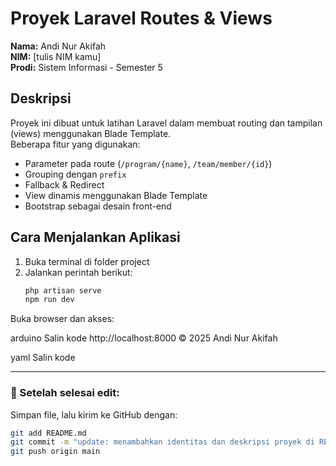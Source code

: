 # Proyek Laravel Routes & Views

**Nama:** Andi Nur Akifah  
**NIM:** [tulis NIM kamu]  
**Prodi:** Sistem Informasi - Semester 5  

## Deskripsi
Proyek ini dibuat untuk latihan Laravel dalam membuat routing dan tampilan (views) menggunakan Blade Template.  
Beberapa fitur yang digunakan:
- Parameter pada route (`/program/{name}`, `/team/member/{id}`)
- Grouping dengan `prefix`
- Fallback & Redirect
- View dinamis menggunakan Blade Template
- Bootstrap sebagai desain front-end

## Cara Menjalankan Aplikasi
1. Buka terminal di folder project  
2. Jalankan perintah berikut:
   ```bash
   php artisan serve
   npm run dev
Buka browser dan akses:

arduino
Salin kode
http://localhost:8000
© 2025 Andi Nur Akifah

yaml
Salin kode

---

### 🚀 Setelah selesai edit:
Simpan file, lalu kirim ke GitHub dengan:

```bash
git add README.md
git commit -m "update: menambahkan identitas dan deskripsi proyek di README"
git push origin main